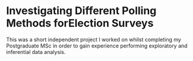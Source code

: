 # Investigating Different Polling Methods forElection Surveys
This was a short independent project I worked on whilst completing my Postgraduate MSc in order to gain experience performing exploratory and inferential data analysis.
